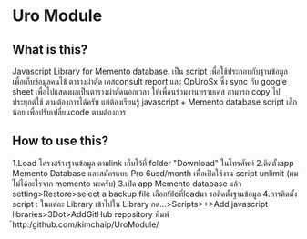 # Uro Module
## What is this?
  Javascript Library for Memento database.
  เป็น script เพื่อใช้ประกอบกับฐานข้อมูล เพื่อเก็บข้อมูลคนไข้ ตารางผ่าตัด เคสconsult report และ OpUroSx ซึ่ง sync กับ google sheet เพื่อไปแสดงผลเป็นตารางผ่าตัดนอกเวลา ให้เพื่อนร่วมงานทราบเคส
  สามารถ copy ไป ประยุกต์ใช้ ตามต้องการได้ครับ แต่ต้องเรียนรู้ javascript + Memento database script เล็กน้อย เพื่อปรับเปลี่ยนcode ตามต้องการ
## How to use this?
  1.Load โครงสร้างฐานข้อมูล ตามlink เก็บไว้ที่ folder "Download" ในโทรศัพท์
  2.ติดตั้งapp Memento Database และสมัครแบบ Pro 6usd/month เพื่อเปิดใช้งาน script unlimit (ผมไม่ได้อะไรจาก memento นะครับ) 
  3.เปิด app Memento database แล้ว setting>Restore>select a backup file เลือกfileที่loadมา รอติดตั้งฐานข้อมูล
  4.การติดตั้ง script : ในแต่ละ Library เข้าไปใน Library กด...>Scripts>+>Add javascript libraries>3Dot>AddGitHub repository พิมพ์ ้http:/github.com/kimchaip/UroModule/

